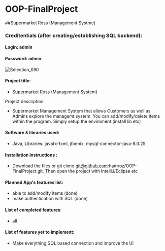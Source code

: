 # OOP-FinalProject

##Supermarket Ross (Management Systme)

### Creditentials (after creating/establishing SQL backend):
#### Login: admin
#### Password: admin



![Selection_090](https://user-images.githubusercontent.com/62178569/120062766-35bdac80-c07d-11eb-94f4-094ceb6a427a.png)



#### Project title:
- Supermarket Ross (Management System)

Project description 
-  Supermarket Management System that allows Customers as well as Admins explore the managemt system. You can add/modify/delete items within the program. Simply setup the enviroment (install lib etc)

#### Software & libraries used: 
- Java, Libraries: javafx-fxml, jfoenix, mysql-connector-java-8.0.25 

#### Installation instructions : 
- Download the files or git clone git@github.com:hamroz/OOP-FinalProject.git. Then open the project with IntelliJ/Eclipse etc

#### Planned App's features list: 
- able to add/modify items (done) 
- make authentication with SQL (done)

#### List of completed features: 
- all

#### List of features yet to implement: 
- Make everything SQL based connection and improve the UI 

